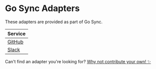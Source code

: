 # Go Sync Adapters
These adapters are provided as part of Go Sync.

| Service            |
|--------------------|
| [GitHub](./github) |
| [Slack](./slack)   |

Can't find an adapter you're looking for? [Why not contribute your own! ✨](/CONTRIBUTING.md)
